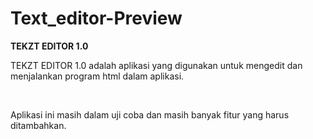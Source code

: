# Text_editor-Preview
 <strong>TEKZT EDITOR 1.0</strong><br>
       <p>TEKZT EDITOR 1.0 adalah aplikasi yang digunakan untuk mengedit dan menjalankan program html dalam aplikasi.</p><br>
       <p>Aplikasi ini masih dalam uji coba dan masih banyak fitur yang harus ditambahkan.
